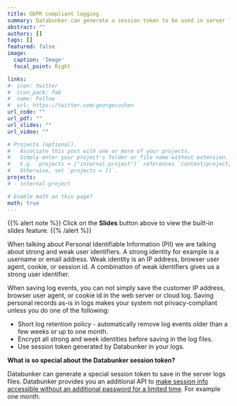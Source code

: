```yaml
---
title: GDPR compliant logging
summary: Databunker can generate a session token to be used in server logs.
abstract: ""
authors: []
tags: []
featured: false
image:
  caption: 'Image'
  focal_point: Right

links:
#- icon: twitter
#  icon_pack: fab
#  name: Follow
#  url: https://twitter.com/georgecushen
url_code: ""
url_pdf: ""
url_slides: ""
url_video: ""

# Projects (optional).
#   Associate this post with one or more of your projects.
#   Simply enter your project's folder or file name without extension.
#   E.g. `projects = ["internal-project"]` references `content/project/deep-learning/index.md`.
#   Otherwise, set `projects = []`.
projects:
# - internal-project

# Enable math on this page?
math: true
---
```


{{% alert note %}}
Click on the **Slides** button above to view the built-in slides feature.
{{% /alert %}}

When talking about Personal Identifiable Information (PII) we are talking about strong and weak user identifiers. A strong identity for example is a username or email address. Weak identity is an IP address, browser user agent, cookie, or session id. A combination of weak identifiers gives us a strong user identifier.

When saving log events, you can not simply save the customer IP address, browser user agent, or cookie id in the web server or cloud log. Saving personal records as-is in logs makes your system not privacy-compliant unless you do one of the following:
* Short log retention policy - automatically remove log events older than a few weeks or up to one month.
* Encrypt all strong and week identities before saving in the log files.
* Use session token generated by Databunker in your logs.

**What is so special about the Databunker session token?**

Databunker can generate a special session token to save in the server logs files. Databunker provides you an additional API to [make session info accessible without an additional password for a limited time](/use-case/temporary-record-identity/). For example one month.
